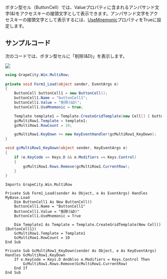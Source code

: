 
ボタン型セル（ButtonCell）では、Valueプロパティに含まれるアンパサンド文字(&)をアクセスキーの接頭文字として表示できます。アンパサンド文字をアクセスキーの接頭文字として表示するには、[UseMnemonic](gcdocsite__documentlink?toc-item-id=3ab8d1c2-8743-4d5e-b5ec-d2b0d9d87f78)プロパティをTrueに設定します。

## サンプルコード

次のコードでは、ボタン型セルに「削除(&D)」を表示します。

![](/DOCUMENT_SITE_LINK_PREFIX_HERE/document-site-files/images/f148c511-6e98-4b55-9904-150a375d5825/images/userguide/celltype_buttoncell_usemnemonic.png)

```csharp
using GrapeCity.Win.MultiRow;
                                                                
private void Form1_Load(object sender, EventArgs e)
{
    ButtonCell buttonCell1 = new ButtonCell();
    buttonCell1.Name = "buttonCell1";
    buttonCell1.Value = "削除(&D)";
    buttonCell1.UseMnemonic = true;

    Template template1 = Template.CreateGridTemplate(new Cell[] { buttonCell1 });
    gcMultiRow1.Template = template1;
    gcMultiRow1.RowCount = 10;

    gcMultiRow1.KeyDown += new KeyEventHandler(gcMultiRow1_KeyDown);
}

void gcMultiRow1_KeyDown(object sender, KeyEventArgs e)
{
    if (e.KeyCode == Keys.D && e.Modifiers == Keys.Control)
    {
        gcMultiRow1.Rows.Remove(gcMultiRow1.CurrentRow);
    }
}
```

```vbnet
Imports GrapeCity.Win.MultiRow

Private Sub Form1_Load(sender As Object, e As EventArgs) Handles MyBase.Load
    Dim ButtonCell1 As New ButtonCell()
    ButtonCell1.Name = "ButtonCell1"
    ButtonCell1.Value = "削除(&D)"
    ButtonCell1.UseMnemonic = True

    Dim Template1 As Template = Template.CreateGridTemplate(New Cell() {ButtonCell1})
    GcMultiRow1.Template = Template1
    GcMultiRow1.RowCount = 10
End Sub

Private Sub GcMultiRow1_KeyDown(sender As Object, e As KeyEventArgs) Handles GcMultiRow1.KeyDown
    If e.KeyCode = Keys.D AndAlso e.Modifiers = Keys.Control Then
        GcMultiRow1.Rows.Remove(GcMultiRow1.CurrentRow)
    End If
End Sub
```